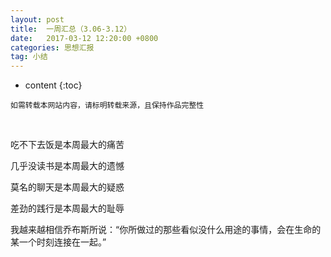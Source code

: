 ```yaml
---
layout: post
title:  一周汇总（3.06-3.12）
date:   2017-03-12 12:20:00 +0800
categories: 思想汇报
tag: 小结
---
```


* content
{:toc}


`如需转载本网站内容，请标明转载来源，且保持作品完整性`

&nbsp;

吃不下去饭是本周最大的痛苦

几乎没读书是本周最大的遗憾

莫名的聊天是本周最大的疑惑

差劲的践行是本周最大的耻辱

我越来越相信乔布斯所说：“你所做过的那些看似没什么用途的事情，会在生命的某一个时刻连接在一起。”



